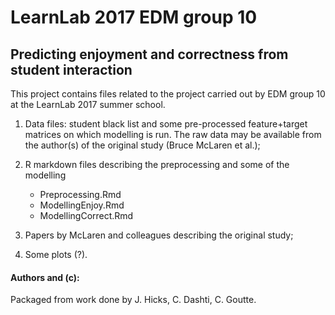# LearnLab 2017 EDM group 10
## Predicting enjoyment and correctness from student interaction

This project contains files related to the project carried out by EDM
group 10 at the LearnLab 2017 summer school.

1. Data files: student black list and some pre-processed feature+target
matrices on which modelling is run. The raw data may be available from the author(s) of the original study (Bruce McLaren et al.);

2. R markdown files describing the preprocessing and some of the modelling

   * Preprocessing.Rmd
   * ModellingEnjoy.Rmd
   * ModellingCorrect.Rmd

3. Papers by McLaren and colleagues describing the original study;

4. Some plots (?).

#### Authors and (c):
Packaged from work done by J. Hicks, C. Dashti, C. Goutte.
